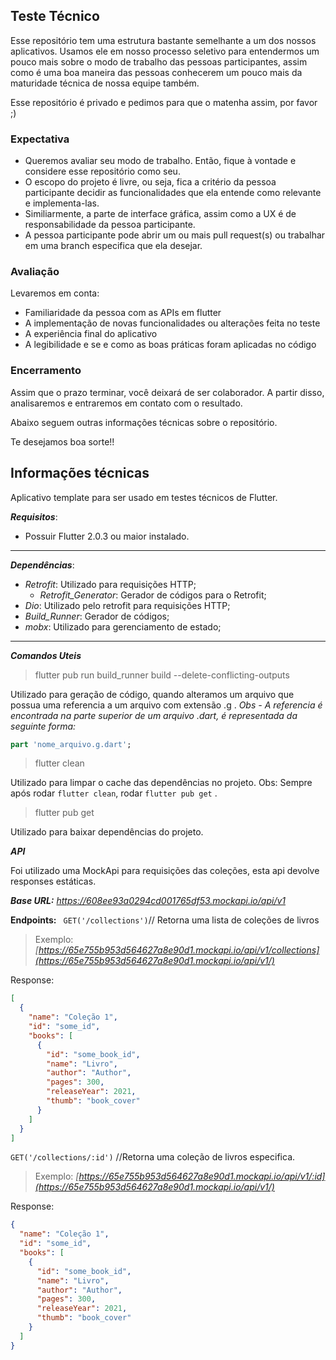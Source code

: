 ## **Teste Técnico**

Esse repositório tem uma estrutura bastante semelhante a um dos nossos aplicativos. Usamos ele em nosso processo seletivo para entendermos um pouco mais sobre o modo de trabalho das pessoas participantes, assim como é uma boa maneira das pessoas conhecerem um pouco mais da maturidade técnica de nossa equipe também.

Esse repositório é privado e pedimos para que o matenha assim, por favor ;)

### Expectativa
- Queremos avaliar seu modo de trabalho. Então, fique à vontade e considere esse repositório como seu.
- O escopo do projeto é livre, ou seja, fica a critério da pessoa participante decidir as funcionalidades que ela entende como relevante e implementa-las.
- Similiarmente, a parte de interface gráfica, assim como a UX é de responsabilidade da pessoa participante.
- A pessoa participante pode abrir um ou mais pull request(s) ou trabalhar em uma branch especifica que ela desejar.

### Avaliação

Levaremos em conta:
- Familiaridade da pessoa com as APIs em flutter
- A implementação de novas funcionalidades ou alterações feita no teste 
- A experiência final do aplicativo
- A legibilidade e se e como as boas práticas foram aplicadas no código


### Encerramento
Assim que o prazo terminar, você deixará de ser colaborador. A partir disso, analisaremos e entraremos em contato com o resultado.

Abaixo seguem outras informações técnicas sobre o repositório.

Te desejamos boa sorte!!

## Informações técnicas

Aplicativo template para ser usado em testes técnicos de Flutter.

**_Requisitos_**:

- Possuir Flutter 2.0.3 ou maior instalado.

---

**_Dependências_**:

- _Retrofit_: Utilizado para requisições HTTP;
  - _Retrofit_Generator_: Gerador de códigos para o Retrofit;
- _Dio_: Utilizado pelo retrofit para requisições HTTP;
- _Build_Runner_: Gerador de códigos;
- _mobx_: Utilizado para gerenciamento de estado;

---

**_Comandos Uteis_**

> flutter pub run build_runner build --delete-conflicting-outputs

Utilizado para geração de código, quando alteramos um arquivo que possua uma referencia a um arquivo com extensão .g .
_Obs - A referencia é encontrada na parte superior de um arquivo .dart, é representada da seguinte forma:_

```dart
part 'nome_arquivo.g.dart';
```

> flutter clean

Utilizado para limpar o cache das dependências no projeto.
Obs: Sempre após rodar `flutter clean`, rodar `flutter pub get` .

> flutter pub get

Utilizado para baixar dependências do projeto.

**_API_**

Foi utilizado uma MockApi para requisições das coleções, esta api devolve responses estáticas.

**_Base URL:_** *https://608ee93a0294cd001765df53.mockapi.io/api/v1*

**Endpoints:**
` GET('/collections')`// Retorna uma lista de coleções de livros

> Exemplo: _[https://65e755b953d564627a8e90d1.mockapi.io/api/v1/collections](https://65e755b953d564627a8e90d1.mockapi.io/api/v1/)_

Response:

```json
[
  {
    "name": "Coleção 1",
    "id": "some_id",
    "books": [
      {
        "id": "some_book_id",
        "name": "Livro",
        "author": "Author",
        "pages": 300,
        "releaseYear": 2021,
        "thumb": "book_cover"
      }
    ]
  }
]
```

`GET('/collections/:id')` //Retorna uma coleção de livros especifica.

> Exemplo: _[https://65e755b953d564627a8e90d1.mockapi.io/api/v1/:id](https://65e755b953d564627a8e90d1.mockapi.io/api/v1/)_

Response:

```json
{
  "name": "Coleção 1",
  "id": "some_id",
  "books": [
    {
      "id": "some_book_id",
      "name": "Livro",
      "author": "Author",
      "pages": 300,
      "releaseYear": 2021,
      "thumb": "book_cover"
    }
  ]
}
```
